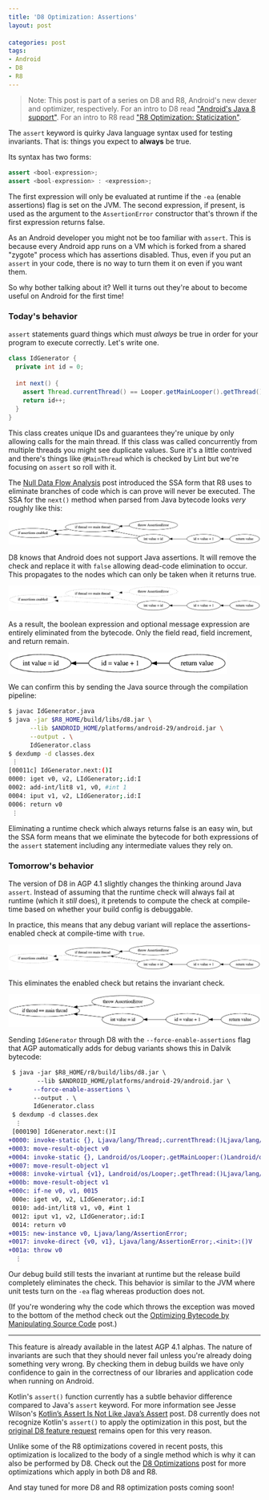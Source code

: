 ```yaml
---
title: 'D8 Optimization: Assertions'
layout: post

categories: post
tags:
- Android
- D8
- R8
---
```


> Note: This post is part of a series on D8 and R8, Android's new dexer and optimizer, respectively. For an intro to D8 read ["Android's Java 8 support"](/androids-java-8-support/). For an intro to R8 read ["R8 Optimization: Staticization"](/r8-optimization-staticization/).

The `assert` keyword is quirky Java language syntax used for testing invariants. That is: things you expect to **always** be true.

Its syntax has two forms:
```java
assert <bool-expression>;
assert <bool-expression> : <expression>;
```
The first expression will only be evaluated at runtime if the `-ea` (enable assertions) flag is set on the JVM. The second expression, if present, is used as the argument to the `AssertionError` constructor that's thrown if the first expression returns false.

As an Android developer you might not be too familiar with `assert`. This is because every Android app runs on a VM which is forked from a shared "zygote" process which has assertions disabled. Thus, even if you put an `assert` in your code, there is no way to turn them it on even if you want them.

So why bother talking about it? Well it turns out they're about to become useful on Android for the first time!

### Today's behavior

`assert` statements guard things which must _always_ be true in order for your program to execute correctly. Let's write one.
```java
class IdGenerator {
  private int id = 0;

  int next() {
    assert Thread.currentThread() == Looper.getMainLooper().getThread();
    return id++;
  }
}
```

This class creates unique IDs and guarantees they're unique by only allowing calls for the main thread. If this class was called concurrently from multiple threads you might see duplicate values. Sure it's a little contrived and there's things like `@MainThread` which is checked by Lint but we're focusing on `assert` so roll with it.

The [Null Data Flow Analysis][ndfa] post introduced the SSA form that R8 uses to eliminate branches of code which is can prove will never be executed. The SSA for the `next()` method when parsed from Java bytecode looks _very_ roughly like this:

 [ndfa]: /r8-optimization-null-data-flow-analysis-part-1/

<!--
digraph G {
  rankdir="RL";
  "if thread == main thread" -> "if assertions enabled"
  "throw AssertionError" -> "if thread == main thread"
  "int value = id" -> "if thread == main thread"
  "int value = id" -> "if assertions enabled"
  "id = value + 1" -> "int value = id"
  "return value" -> "id = value + 1"
}
-->
<a href="/static/post-image/assert-1.png"><img src="/static/post-image/assert-1.png"/></a>

D8 knows that Android does not support Java assertions. It will remove the check and replace it with `false` allowing dead-code elimination to occur. This propagates to the nodes which can only be taken when it returns true.

<!--
digraph G {
  rankdir="RL";
  
  "if assertions enabled" [style=dotted]
  "if thread == main thread"[style=dotted]
  "throw AssertionError" [style=dotted]
  
  "if thread == main thread" -> "if assertions enabled" [style=dotted]
  "throw AssertionError" -> "if thread == main thread" [style=dotted]
  "int value = id" -> "if thread == main thread" [style=dotted]
  "int value = id" -> "if assertions enabled" [style=dotted]
  "id = value + 1" -> "int value = id"
  "return value" -> "id = value + 1"
}
-->
<a href="/static/post-image/assert-2.png"><img src="/static/post-image/assert-2.png"/></a>

As a result, the boolean expression and optional message expression are entirely eliminated from the bytecode. Only the field read, field increment, and return remain.

<!--
digraph G {
  rankdir="RL";
  "id = value + 1" -> "int value = id"
  "return value" -> "id = value + 1"
}
-->
<a href="/static/post-image/assert-3.png"><img src="/static/post-image/assert-3.png" style="max-height: 43px"/></a>

We can confirm this by sending the Java source through the compilation pipeline:
```bash
$ javac IdGenerator.java
$ java -jar $R8_HOME/build/libs/d8.jar \
      --lib $ANDROID_HOME/platforms/android-29/android.jar \
      --output . \
      IdGenerator.class
$ dexdump -d classes.dex
 ⋮
[00011c] IdGenerator.next:()I
0000: iget v0, v2, LIdGenerator;.id:I
0002: add-int/lit8 v1, v0, #int 1
0004: iput v1, v2, LIdGenerator;.id:I
0006: return v0
 ⋮
```

Eliminating a runtime check which always returns false is an easy win, but the SSA form means that we eliminate the bytecode for both expressions of the `assert` statement including any intermediate values they rely on.

### Tomorrow's behavior

The version of D8 in AGP 4.1 slightly changes the thinking around Java `assert`. Instead of assuming that the runtime check will always fail at runtime (which it _still_ does), it pretends to compute the check at compile-time based on whether your build config is debuggable.

In practice, this means that any debug variant will replace the assertions-enabled check at compile-time with `true`.

<!--
digraph G {
  rankdir="RL";
  
  "if assertions enabled" [style=dotted]
  
  "if thread == main thread" -> "if assertions enabled" [style=dotted]
  "throw AssertionError" -> "if thread == main thread"
  "int value = id" -> "if thread == main thread"
  "int value = id" -> "if assertions enabled" [style=dotted]
  "id = value + 1" -> "int value = id"
  "return value" -> "id = value + 1"
}
-->
<a href="/static/post-image/assert-4.png"><img src="/static/post-image/assert-4.png"/></a>

This eliminates the enabled check but retains the invariant check.

<!--
digraph G {
  rankdir="RL";
  
  "throw AssertionError" -> "if thread == main thread"
  "int value = id" -> "if thread == main thread"
  "id = value + 1" -> "int value = id"
  "return value" -> "id = value + 1"
}
-->
<a href="/static/post-image/assert-5.png"><img src="/static/post-image/assert-5.png" style="max-height:97px"/></a>

Sending `IdGenerator` through D8 with the `--force-enable-assertions` flag that AGP automatically adds for debug variants shows this in Dalvik bytecode:
```diff
 $ java -jar $R8_HOME/r8/build/libs/d8.jar \
        --lib $ANDROID_HOME/platforms/android-29/android.jar \
+      --force-enable-assertions \
       --output . \
       IdGenerator.class
 $ dexdump -d classes.dex
  ⋮
 [000190] IdGenerator.next:()I
+0000: invoke-static {}, Ljava/lang/Thread;.currentThread:()Ljava/lang/Thread;
+0003: move-result-object v0
+0004: invoke-static {}, Landroid/os/Looper;.getMainLooper:()Landroid/os/Looper;
+0007: move-result-object v1
+0008: invoke-virtual {v1}, Landroid/os/Looper;.getThread:()Ljava/lang/Thread;
+000b: move-result-object v1
+000c: if-ne v0, v1, 0015
 000e: iget v0, v2, LIdGenerator;.id:I
 0010: add-int/lit8 v1, v0, #int 1
 0012: iput v1, v2, LIdGenerator;.id:I
 0014: return v0
+0015: new-instance v0, Ljava/lang/AssertionError;
+0017: invoke-direct {v0, v1}, Ljava/lang/AssertionError;.<init>:()V
+001a: throw v0
  ⋮
```

Our debug build still tests the invariant at runtime but the release build completely eliminates the check. This behavior is similar to the JVM where unit tests turn on the `-ea` flag whereas production does not.

(If you're wondering why the code which throws the exception was moved to the bottom of the method check out the [Optimizing Bytecode by Manipulating Source Code](/optimizing-bytecode-by-manipulating-source-code/) post.)

---

This feature is already available in the latest AGP 4.1 alphas. The nature of invariants are such that they should never fail unless you're already doing something very wrong. By checking them in debug builds we have only confidence to gain in the correctness of our libraries and application code when running on Android.

Kotlin's `assert()` function currently has a subtle behavior difference compared to Java's `assert` keyword. For more information see Jesse Wilson's [Kotlin’s Assert Is Not Like Java’s Assert](https://publicobject.com/2019/11/18/kotlins-assert-is-not-like-javas-assert/) post. D8 currently does not recognize Kotlin's `assert()` to apply the optimization in this post, but the [original D8 feature request](https://issuetracker.google.com/issues/139898386) remains open for this very reason.

Unlike some of the R8 optimizations covered in recent posts, this optimization is localized to the body of a single method which is why it can also be performed by D8. Check out the [D8 Optimizations](/d8-optimizations/) post for more optimizations which apply in both D8 and R8.

And stay tuned for more D8 and R8 optimization posts coming soon!
